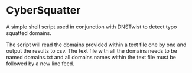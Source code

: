 # CyberSquatter
A simple shell script used in conjunction with DNSTwist to detect typo squatted domains.

The script will read the domains provided within a text file one by one and output the results to csv.
The text file with all the domains needs to be named domains.txt and all domains names within the text file must be followed by a new line feed.
